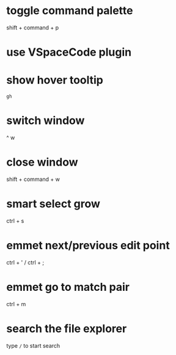 # toggle command palette
shift + command + p

# use VSpaceCode plugin

# show hover tooltip
`gh`

# switch window
^ w

# close window
shift + command + w

# smart select grow
ctrl + s

# emmet next/previous edit point
ctrl + ' / ctrl + ;

# emmet go to match pair
ctrl + m

# search the file explorer
type `/` to start search